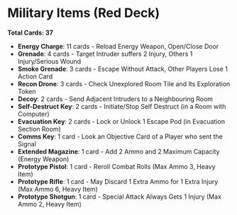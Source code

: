 # Military Items (Red Deck)
**Total Cards: 37**

- **Energy Charge**: 11 cards - Reload Energy Weapon, Open/Close Door
- **Grenade**: 4 cards - Target Intruder suffers 2 Injury, Others 1 Injury/Serious Wound
- **Smoke Grenade**: 3 cards - Escape Without Attack, Other Players Lose 1 Action Card
- **Recon Drone**: 3 cards - Check Unexplored Room Tile and Its Exploration Token
- **Decoy**: 2 cards - Send Adjacent Intruders to a Neighbouring Room
- **Self-Destruct Key**: 2 cards - Initiate/Stop Self Destruct (in a Room with Computer)
- **Evacuation Key**: 2 cards - Lock or Unlock 1 Escape Pod (in Evacuation Section Room)
- **Comms Key**: 1 card - Look an Objective Card of a Player who sent the Signal
- **Extended Magazine**: 1 card - Add 2 Ammo and 2 Maximum Capacity (Energy Weapon)
- **Prototype Pistol**: 1 card - Reroll Combat Rolls (Max Ammo 3, Heavy Item)
- **Prototype Rifle**: 1 card - May Discard 1 Extra Ammo for 1 Extra Injury (Max Ammo 6, Heavy Item)
- **Prototype Shotgun**: 1 card - Special Attack Always Gets 1 Injury (Max Ammo 2, Heavy Item)